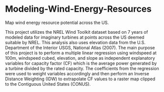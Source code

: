 # Modeling-Wind-Energy-Resources
Map wind energy resource potential across the US.

This project utilizes the NREL Wind Toolkit dataset based on 7 years of modeled data for imaginary turbines at points across the US deemed suitable by NREL. This analysis also uses elevation data from the U.S. Department of the Interior USGS, National Atlas (2007). The main purpose of this project is to perform a multiple linear regression using windspeed at 100m, windspeed cubed, elevation, and slope as independent explanatory variables for capacity factor (CF) which is the average power generated by a turbine divided by the rated capacity. The coefficients from the regression were used to weight variables accordingly and then perform an Inverse Distance Weighting (IDW) to extrapolate CF values to a raster map clipped to the Contiguous United States (CONUS). 
